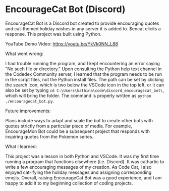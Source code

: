 # EncourageCat Bot (Discord)

EncourageCat Bot is a Discord bot created to provide encouraging quotes and cat-themed holiday wishes in any server it is added to. $encat elicits a response. This project was built using Python.

YouTube Demo Video: https://youtu.be/YkVk0NN_L88

What went wrong:

I had trouble running the program, and I kept encountering an error saying "No such file or directory." Upon consulting the Python help text channel in the Codedex Community server, I learned that the program needs to be run in the script files, not the Python install files. The path can be set by clicking the search icon, which is two below the VSCode icon in the top left, or it can also be set by typing `cd C:\Users\kathina\code\discord_encouragecat_bot\`, which will bring the folder. The command is properly written as `python ./encouragecat_bot.py`.

Future improvements:

Plans include ways to adapt and scale the bot to create other bots with quotes strictly from a particular piece of media. For example, EncourageMon Bot could be a subsequent project that responds with inspiring quotes from the Pokemon series.

What I learned:

This project was a lesson in both Python and VSCode. It was my first time running a program that functions elsewhere (i.e. Discord). It was cathartic to write a few encouraging messages of my creation. As Code Cat, I also enjoyed cat-ifying the holiday messages and assigning corresponding emojis. Overall, raising EncourageCat Bot was a good experience, and I am happy to add it to my beginning collection of coding projects.
